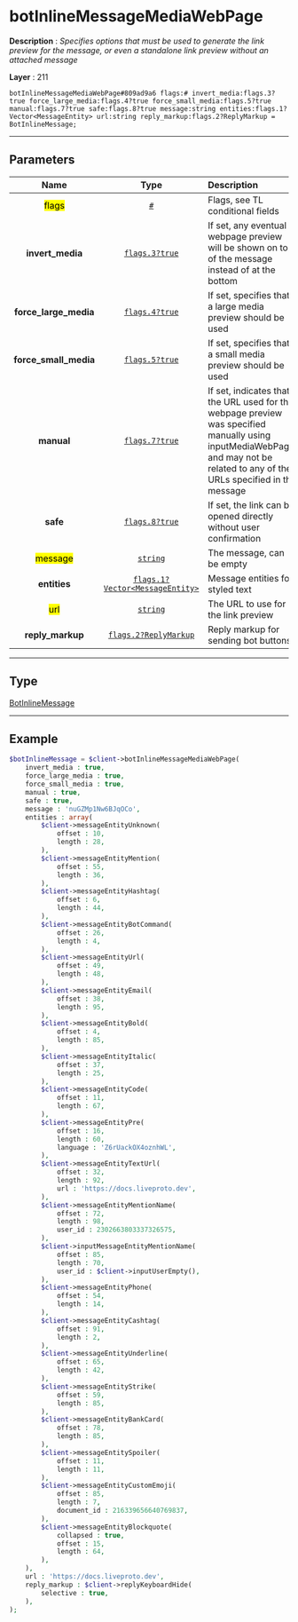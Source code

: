 # botInlineMessageMediaWebPage

**Description** : *Specifies options that must be used to generate the link preview for the message, or even a standalone link preview without an attached message*

**Layer** : 211

```tl
botInlineMessageMediaWebPage#809ad9a6 flags:# invert_media:flags.3?true force_large_media:flags.4?true force_small_media:flags.5?true manual:flags.7?true safe:flags.8?true message:string entities:flags.1?Vector<MessageEntity> url:string reply_markup:flags.2?ReplyMarkup = BotInlineMessage;
```

---

## Parameters

| Name | Type | Description |
| :---: | :---: | :--- |
| <mark>flags</mark> | [`#`](type/#) | Flags, see TL conditional fields |
| **invert_media** | [`flags.3?true`](type/true) | If set, any eventual webpage preview will be shown on top of the message instead of at the bottom |
| **force_large_media** | [`flags.4?true`](type/true) | If set, specifies that a large media preview should be used |
| **force_small_media** | [`flags.5?true`](type/true) | If set, specifies that a small media preview should be used |
| **manual** | [`flags.7?true`](type/true) | If set, indicates that the URL used for the webpage preview was specified manually using inputMediaWebPage, and may not be related to any of the URLs specified in the message |
| **safe** | [`flags.8?true`](type/true) | If set, the link can be opened directly without user confirmation |
| <mark>message</mark> | [`string`](type/string) | The message, can be empty |
| **entities** | [`flags.1?Vector<MessageEntity>`](type/MessageEntity) | Message entities for styled text |
| <mark>url</mark> | [`string`](type/string) | The URL to use for the link preview |
| **reply_markup** | [`flags.2?ReplyMarkup`](type/ReplyMarkup) | Reply markup for sending bot buttons |

---

## Type

[BotInlineMessage](type/BotInlineMessage)

---

## Example

```php
$botInlineMessage = $client->botInlineMessageMediaWebPage(
	invert_media : true,
	force_large_media : true,
	force_small_media : true,
	manual : true,
	safe : true,
	message : 'nuGZMp1Nw6BJqOCo',
	entities : array(
		$client->messageEntityUnknown(
			offset : 10,
			length : 28,
		),
		$client->messageEntityMention(
			offset : 55,
			length : 36,
		),
		$client->messageEntityHashtag(
			offset : 6,
			length : 44,
		),
		$client->messageEntityBotCommand(
			offset : 26,
			length : 4,
		),
		$client->messageEntityUrl(
			offset : 49,
			length : 48,
		),
		$client->messageEntityEmail(
			offset : 38,
			length : 95,
		),
		$client->messageEntityBold(
			offset : 4,
			length : 85,
		),
		$client->messageEntityItalic(
			offset : 37,
			length : 25,
		),
		$client->messageEntityCode(
			offset : 11,
			length : 67,
		),
		$client->messageEntityPre(
			offset : 16,
			length : 60,
			language : 'Z6rUackOX4oznhWL',
		),
		$client->messageEntityTextUrl(
			offset : 32,
			length : 92,
			url : 'https://docs.liveproto.dev',
		),
		$client->messageEntityMentionName(
			offset : 72,
			length : 98,
			user_id : 2302663803337326575,
		),
		$client->inputMessageEntityMentionName(
			offset : 85,
			length : 70,
			user_id : $client->inputUserEmpty(),
		),
		$client->messageEntityPhone(
			offset : 54,
			length : 14,
		),
		$client->messageEntityCashtag(
			offset : 91,
			length : 2,
		),
		$client->messageEntityUnderline(
			offset : 65,
			length : 42,
		),
		$client->messageEntityStrike(
			offset : 59,
			length : 85,
		),
		$client->messageEntityBankCard(
			offset : 78,
			length : 85,
		),
		$client->messageEntitySpoiler(
			offset : 11,
			length : 11,
		),
		$client->messageEntityCustomEmoji(
			offset : 85,
			length : 7,
			document_id : 216339656640769837,
		),
		$client->messageEntityBlockquote(
			collapsed : true,
			offset : 15,
			length : 64,
		),
	),
	url : 'https://docs.liveproto.dev',
	reply_markup : $client->replyKeyboardHide(
		selective : true,
	),
);
```